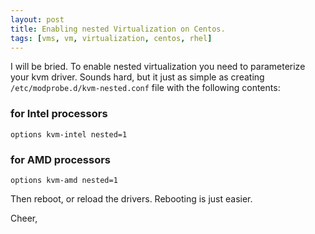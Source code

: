 ```yaml
---
layout: post
title: Enabling nested Virtualization on Centos.
tags: [vms, vm, virtualization, centos, rhel]
---
```


I will be bried. To enable nested virtualization you need to parameterize your
kvm driver. Sounds hard, but it just as simple as creating `/etc/modprobe.d/kvm-nested.conf`
file with the following contents:

### for Intel processors
```
options kvm-intel nested=1
```

### for AMD processors
```
options kvm-amd nested=1
```

Then reboot, or reload the drivers. Rebooting is just easier.

Cheer,
